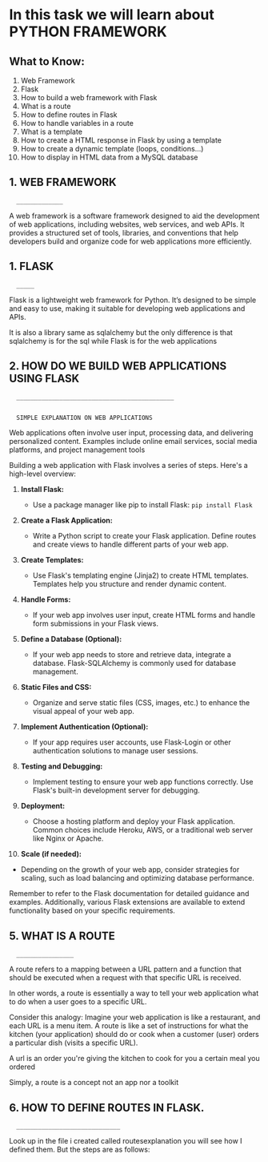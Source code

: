# In this task we will learn about PYTHON FRAMEWORK

## What to Know:

1. Web Framework
2. Flask
3. How to build a web framework with Flask
4. What is a route 
5. How to define routes in Flask
6. How to handle variables in a route
6. What is a template
7. How to create a HTML response in Flask by using a template
8. How to create a dynamic template (loops, conditions…)
9. How to display in HTML data from a MySQL database





## 1. WEB FRAMEWORK
      _____________

A web framework is a software framework designed to aid 
the development of web applications, including websites, 
web services, and web APIs. It provides a structured set of tools, 
libraries, and conventions that help developers build and organize 
code for web applications more efficiently.


## 1. FLASK
      _____

Flask is a lightweight web framework for Python. 
It’s designed to be simple and easy to use, 
making it suitable for developing 
web applications and APIs.

It is also a library same as sqlalchemy but the 
only difference is that sqlalchemy is for the sql
while Flask is for the web applications






## 2. HOW DO WE BUILD WEB APPLICATIONS USING FLASK
      ____________________________________________
    
     
      SIMPLE EXPLANATION ON WEB APPLICATIONS

Web applications often involve user input, 
processing data, and delivering personalized 
content. Examples include online
email services, social media platforms, 
and project management tools


Building a web application with Flask involves a series of steps. 
Here's a high-level overview:

1. **Install Flask:**
   - Use a package manager like pip to install Flask: `pip install Flask`

2. **Create a Flask Application:**
   - Write a Python script to create your Flask application. Define routes and create views to handle different parts of your web app.

3. **Create Templates:**
   - Use Flask's templating engine (Jinja2) to create HTML templates. Templates help you structure and render dynamic content.

4. **Handle Forms:**
   - If your web app involves user input, create HTML forms and handle form submissions in your Flask views.

5. **Define a Database (Optional):**
   - If your web app needs to store and retrieve data, integrate a database. Flask-SQLAlchemy is commonly used for database management.

6. **Static Files and CSS:**
   - Organize and serve static files (CSS, images, etc.) to enhance the visual appeal of your web app.

7. **Implement Authentication (Optional):**
   - If your app requires user accounts, use Flask-Login or other authentication solutions to manage user sessions.

8. **Testing and Debugging:**
   - Implement testing to ensure your web app functions correctly. Use Flask's built-in development server for debugging.

9. **Deployment:**
   - Choose a hosting platform and deploy your Flask application. Common choices include Heroku, AWS, or a traditional web server like Nginx or Apache.

10. **Scale (if needed):**
   - Depending on the growth of your web app, consider strategies for scaling, such as load balancing and optimizing database performance.

Remember to refer to the Flask documentation for detailed guidance and examples. Additionally, various Flask extensions are available to extend functionality based on your specific requirements.











## 5. WHAT IS A ROUTE
      ________________

A route refers to a mapping between a URL 
pattern and a function that should be executed 
when a request with that specific URL is received.

In other words, a route is essentially a way to 
tell your web application what to do when 
a user goes to a specific URL.

Consider this analogy: Imagine your web application
is like a restaurant, and each URL is a menu item. 
A route is like a set of instructions for 
what the kitchen (your application) 
should do or cook when a customer (user) orders 
a particular dish (visits a specific URL).

A url is an order you're giving the kitchen to
cook for you a certain meal you ordered

Simply, a route is a concept not an app nor a 
toolkit




## 6. HOW TO DEFINE ROUTES IN FLASK.
      _____________________________

Look up in the file i created called routesexplanation
you will see how I defined them. But the steps
are as follows:






